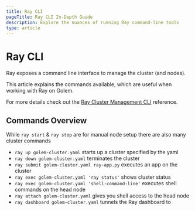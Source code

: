 ```yaml
---
title: Ray CLI 
pageTitle: Ray CLI In-Depth Guide
description: Explore the nuances of running Ray command-line tools 
type: article 
---
```


# Ray CLI 

Ray exposes a command line interface to manage the cluster (and nodes).

This article explains the commands available, which are useful when working with Ray on Golem.

For more details check out the [Ray Cluster Management CLI](https://docs.ray.io/en/latest/cluster/cli.html) reference.

## Commands Overview

While `ray start` & `ray stop` are for manual node setup there are also many cluster commands
- `ray up golem-cluster.yaml` starts up a cluster specified by the yaml
- `ray down golem-cluster.yaml` terminates the cluster
- `ray submit golem-cluster.yaml ray-app.py` executes an app on the cluster
- `ray exec golem-cluster.yaml 'ray status'` shows cluster status
- `ray exec golem-cluster.yaml 'shell-command-line'` executes shell commands on the head node
- `ray attach golem-cluster.yaml` gives you shell access to the head node
- `ray dashboard golem-cluster.yaml` tunnels the Ray dashboard to 
